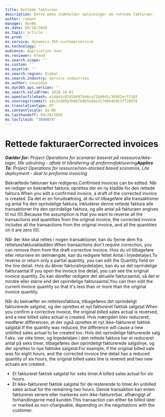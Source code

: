 ```yaml
---
title: Rettede fakturaer
description: Dette emne indeholder oplysninger om rettede fakturaer.
author: rumant
manager: AnnBe
ms.date: 09/18/2020
ms.topic: article
ms.prod: ''
ms.service: dynamics-365-customerservice
ms.technology: ''
audience: Application User
ms.reviewer: kfend
ms.search.scope: ''
ms.custom: ''
ms.assetid: ''
ms.search.region: Global
ms.search.industry: Service industries
ms.author: suvaidya
ms.dyn365.ops.version: ''
ms.search.validFrom: 2020-10-01
ms.openlocfilehash: e14da1c07d5b697de6caf1b9041c30581ecff102
ms.sourcegitcommit: a2c3cd49a3b667b8b5edaa31788b4b9b1f728d78
ms.translationtype: HT
ms.contentlocale: da-DK
ms.lasthandoff: 09/28/2020
ms.locfileid: "3898074"
---
```

# <a name="corrected-invoices"></a><span data-ttu-id="c2046-103">Rettede fakturaer</span><span class="sxs-lookup"><span data-stu-id="c2046-103">Corrected invoices</span></span>

<span data-ttu-id="c2046-104">_**Gælder for:** Project Operations for scenarier baseret på ressource/ikke-lager, lille udrulning - aftale til håndtering af proformafakturering_</span><span class="sxs-lookup"><span data-stu-id="c2046-104">_**Applies To:** Project Operations for resource/non-stocked based scenarios, Lite deployment - deal to proforma invoicing_</span></span>

<span data-ttu-id="c2046-105">Bekræftede fakturaer kan redigeres.</span><span class="sxs-lookup"><span data-stu-id="c2046-105">Confirmed invoices can be edited.</span></span> <span data-ttu-id="c2046-106">Når en rediger en bekræftet faktura, oprettes der en ny kladde for den rettede faktura.</span><span class="sxs-lookup"><span data-stu-id="c2046-106">When you edit a confirmed invoice, a draft of the corrected invoice is created.</span></span> <span data-ttu-id="c2046-107">Da det er en forudsætning, at du vil tilbageføre alle transaktioner og antal fra den oprindelige faktura, inkluderer denne rettede faktura alle transaktioner fra den oprindelige faktura, og alle antal på fakturaen angives til nul (0).</span><span class="sxs-lookup"><span data-stu-id="c2046-107">Because the assumption is that you want to reverse all the transactions and quantities from the original invoice, the corrected invoice includes all the transactions from the original invoice, and all the quantities on it are zero (0).</span></span>

<span data-ttu-id="c2046-108">Når der ikke skal rettes i nogen transaktioner, kan du fjerne dem fra rettelsesfakturakladden.</span><span class="sxs-lookup"><span data-stu-id="c2046-108">When transactions don't require correction, you can remove them from the draft corrective invoice.</span></span> <span data-ttu-id="c2046-109">Hvis du vil tilbageføre eller returnere en delmængde, kan du redigere feltet Antal i linjedetaljen.</span><span class="sxs-lookup"><span data-stu-id="c2046-109">To reverse or return only a partial quantity, you can edit the Quantity field on the line detail.</span></span> <span data-ttu-id="c2046-110">Hvis du åbner fakturalinjedetaljen, kan du se det oprindelige fakturaantal.</span><span class="sxs-lookup"><span data-stu-id="c2046-110">If you open the invoice line detail, you can see the original invoice quantity.</span></span> <span data-ttu-id="c2046-111">Du kan derefter redigere det aktuelle fakturaantal, så det er mindre eller større end det oprindelige fakturaantal.</span><span class="sxs-lookup"><span data-stu-id="c2046-111">You can then edit the current invoice quantity so that it's less than or more than the original invoice quantity.</span></span>

<span data-ttu-id="c2046-112">Når du bekræfter en rettelsesfaktura, tilbageføres det oprindeligt fakturerede salgstal, og der oprettes et nyt faktureret faktisk salgstal.</span><span class="sxs-lookup"><span data-stu-id="c2046-112">When you confirm a corrective invoice, the original billed sales actual is reversed, and a new billed sales actual is created.</span></span> <span data-ttu-id="c2046-113">Hvis mængden blev reduceret, medfører differencen, at der også oprettes et nyt ikke-faktureret faktisk salgstal.</span><span class="sxs-lookup"><span data-stu-id="c2046-113">If the quantity was reduced, the difference will cause a new unbilled sales actual to be created too.</span></span> <span data-ttu-id="c2046-114">Hvis det oprindelige fakturerede salg f.eks. var otte timer, og linjedetaljen i den rettede faktura har et reduceret antal på seks timer, tilbageføres den oprindeligt fakturerede salgslinje, og der oprettes to nye faktiske salgstal:</span><span class="sxs-lookup"><span data-stu-id="c2046-114">For example, if the original billed sale was for eight hours, and the corrected invoice line detail has a reduced quantity of six hours, the original billed sales line is revered and two new actuals are created:</span></span>

- <span data-ttu-id="c2046-115">Et faktureret faktisk salgstal for seks timer.</span><span class="sxs-lookup"><span data-stu-id="c2046-115">A billed sales actual for six hours.</span></span>
- <span data-ttu-id="c2046-116">Et ikke-faktureret faktisk salgstal for de resterende to timer.</span><span class="sxs-lookup"><span data-stu-id="c2046-116">An unbilled sales actual for the remaining two hours.</span></span> <span data-ttu-id="c2046-117">Denne transaktion kan enten faktureres senere eller markeres som ikke-fakturerbar, afhængigt af forhandlingerne med kunden.</span><span class="sxs-lookup"><span data-stu-id="c2046-117">This transaction can either be billed later or marked as non-chargeable, depending on the negotiations with the customer.</span></span>
